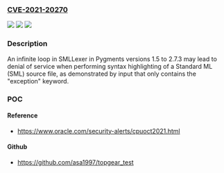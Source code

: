 ### [CVE-2021-20270](https://cve.mitre.org/cgi-bin/cvename.cgi?name=CVE-2021-20270)
![](https://img.shields.io/static/v1?label=Product&message=python-pygments&color=blue)
![](https://img.shields.io/static/v1?label=Version&message=n%2Fa&color=blue)
![](https://img.shields.io/static/v1?label=Vulnerability&message=CWE-835&color=brighgreen)

### Description

An infinite loop in SMLLexer in Pygments versions 1.5 to 2.7.3 may lead to denial of service when performing syntax highlighting of a Standard ML (SML) source file, as demonstrated by input that only contains the "exception" keyword.

### POC

#### Reference
- https://www.oracle.com/security-alerts/cpuoct2021.html

#### Github
- https://github.com/asa1997/topgear_test

